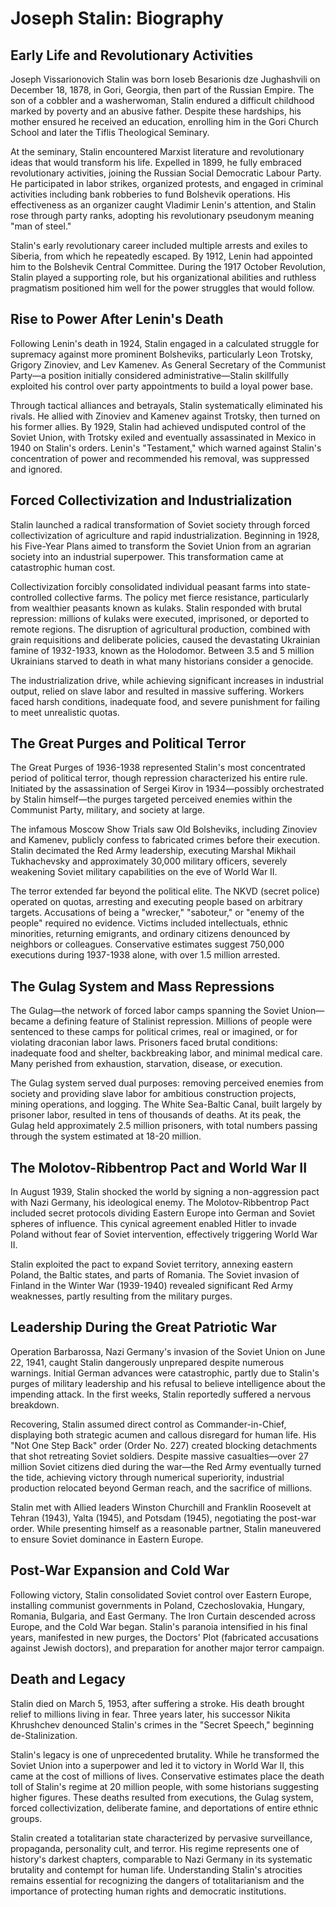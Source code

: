 # Joseph Stalin: Biography

## Early Life and Revolutionary Activities

Joseph Vissarionovich Stalin was born Ioseb Besarionis dze Jughashvili on December 18, 1878, in Gori, Georgia, then part of the Russian Empire. The son of a cobbler and a washerwoman, Stalin endured a difficult childhood marked by poverty and an abusive father. Despite these hardships, his mother ensured he received an education, enrolling him in the Gori Church School and later the Tiflis Theological Seminary.

At the seminary, Stalin encountered Marxist literature and revolutionary ideas that would transform his life. Expelled in 1899, he fully embraced revolutionary activities, joining the Russian Social Democratic Labour Party. He participated in labor strikes, organized protests, and engaged in criminal activities including bank robberies to fund Bolshevik operations. His effectiveness as an organizer caught Vladimir Lenin's attention, and Stalin rose through party ranks, adopting his revolutionary pseudonym meaning "man of steel."

Stalin's early revolutionary career included multiple arrests and exiles to Siberia, from which he repeatedly escaped. By 1912, Lenin had appointed him to the Bolshevik Central Committee. During the 1917 October Revolution, Stalin played a supporting role, but his organizational abilities and ruthless pragmatism positioned him well for the power struggles that would follow.

## Rise to Power After Lenin's Death

Following Lenin's death in 1924, Stalin engaged in a calculated struggle for supremacy against more prominent Bolsheviks, particularly Leon Trotsky, Grigory Zinoviev, and Lev Kamenev. As General Secretary of the Communist Party—a position initially considered administrative—Stalin skillfully exploited his control over party appointments to build a loyal power base.

Through tactical alliances and betrayals, Stalin systematically eliminated his rivals. He allied with Zinoviev and Kamenev against Trotsky, then turned on his former allies. By 1929, Stalin had achieved undisputed control of the Soviet Union, with Trotsky exiled and eventually assassinated in Mexico in 1940 on Stalin's orders. Lenin's "Testament," which warned against Stalin's concentration of power and recommended his removal, was suppressed and ignored.

## Forced Collectivization and Industrialization

Stalin launched a radical transformation of Soviet society through forced collectivization of agriculture and rapid industrialization. Beginning in 1928, his Five-Year Plans aimed to transform the Soviet Union from an agrarian society into an industrial superpower. This transformation came at catastrophic human cost.

Collectivization forcibly consolidated individual peasant farms into state-controlled collective farms. The policy met fierce resistance, particularly from wealthier peasants known as kulaks. Stalin responded with brutal repression: millions of kulaks were executed, imprisoned, or deported to remote regions. The disruption of agricultural production, combined with grain requisitions and deliberate policies, caused the devastating Ukrainian famine of 1932-1933, known as the Holodomor. Between 3.5 and 5 million Ukrainians starved to death in what many historians consider a genocide.

The industrialization drive, while achieving significant increases in industrial output, relied on slave labor and resulted in massive suffering. Workers faced harsh conditions, inadequate food, and severe punishment for failing to meet unrealistic quotas.

## The Great Purges and Political Terror

The Great Purges of 1936-1938 represented Stalin's most concentrated period of political terror, though repression characterized his entire rule. Initiated by the assassination of Sergei Kirov in 1934—possibly orchestrated by Stalin himself—the purges targeted perceived enemies within the Communist Party, military, and society at large.

The infamous Moscow Show Trials saw Old Bolsheviks, including Zinoviev and Kamenev, publicly confess to fabricated crimes before their execution. Stalin decimated the Red Army leadership, executing Marshal Mikhail Tukhachevsky and approximately 30,000 military officers, severely weakening Soviet military capabilities on the eve of World War II.

The terror extended far beyond the political elite. The NKVD (secret police) operated on quotas, arresting and executing people based on arbitrary targets. Accusations of being a "wrecker," "saboteur," or "enemy of the people" required no evidence. Victims included intellectuals, ethnic minorities, returning emigrants, and ordinary citizens denounced by neighbors or colleagues. Conservative estimates suggest 750,000 executions during 1937-1938 alone, with over 1.5 million arrested.

## The Gulag System and Mass Repressions

The Gulag—the network of forced labor camps spanning the Soviet Union—became a defining feature of Stalinist repression. Millions of people were sentenced to these camps for political crimes, real or imagined, or for violating draconian labor laws. Prisoners faced brutal conditions: inadequate food and shelter, backbreaking labor, and minimal medical care. Many perished from exhaustion, starvation, disease, or execution.

The Gulag system served dual purposes: removing perceived enemies from society and providing slave labor for ambitious construction projects, mining operations, and logging. The White Sea-Baltic Canal, built largely by prisoner labor, resulted in tens of thousands of deaths. At its peak, the Gulag held approximately 2.5 million prisoners, with total numbers passing through the system estimated at 18-20 million.

## The Molotov-Ribbentrop Pact and World War II

In August 1939, Stalin shocked the world by signing a non-aggression pact with Nazi Germany, his ideological enemy. The Molotov-Ribbentrop Pact included secret protocols dividing Eastern Europe into German and Soviet spheres of influence. This cynical agreement enabled Hitler to invade Poland without fear of Soviet intervention, effectively triggering World War II.

Stalin exploited the pact to expand Soviet territory, annexing eastern Poland, the Baltic states, and parts of Romania. The Soviet invasion of Finland in the Winter War (1939-1940) revealed significant Red Army weaknesses, partly resulting from the military purges.

## Leadership During the Great Patriotic War

Operation Barbarossa, Nazi Germany's invasion of the Soviet Union on June 22, 1941, caught Stalin dangerously unprepared despite numerous warnings. Initial German advances were catastrophic, partly due to Stalin's purges of military leadership and his refusal to believe intelligence about the impending attack. In the first weeks, Stalin reportedly suffered a nervous breakdown.

Recovering, Stalin assumed direct control as Commander-in-Chief, displaying both strategic acumen and callous disregard for human life. His "Not One Step Back" order (Order No. 227) created blocking detachments that shot retreating Soviet soldiers. Despite massive casualties—over 27 million Soviet citizens died during the war—the Red Army eventually turned the tide, achieving victory through numerical superiority, industrial production relocated beyond German reach, and the sacrifice of millions.

Stalin met with Allied leaders Winston Churchill and Franklin Roosevelt at Tehran (1943), Yalta (1945), and Potsdam (1945), negotiating the post-war order. While presenting himself as a reasonable partner, Stalin maneuvered to ensure Soviet dominance in Eastern Europe.

## Post-War Expansion and Cold War

Following victory, Stalin consolidated Soviet control over Eastern Europe, installing communist governments in Poland, Czechoslovakia, Hungary, Romania, Bulgaria, and East Germany. The Iron Curtain descended across Europe, and the Cold War began. Stalin's paranoia intensified in his final years, manifested in new purges, the Doctors' Plot (fabricated accusations against Jewish doctors), and preparation for another major terror campaign.

## Death and Legacy

Stalin died on March 5, 1953, after suffering a stroke. His death brought relief to millions living in fear. Three years later, his successor Nikita Khrushchev denounced Stalin's crimes in the "Secret Speech," beginning de-Stalinization.

Stalin's legacy is one of unprecedented brutality. While he transformed the Soviet Union into a superpower and led it to victory in World War II, this came at the cost of millions of lives. Conservative estimates place the death toll of Stalin's regime at 20 million people, with some historians suggesting higher figures. These deaths resulted from executions, the Gulag system, forced collectivization, deliberate famine, and deportations of entire ethnic groups.

Stalin created a totalitarian state characterized by pervasive surveillance, propaganda, personality cult, and terror. His regime represents one of history's darkest chapters, comparable to Nazi Germany in its systematic brutality and contempt for human life. Understanding Stalin's atrocities remains essential for recognizing the dangers of totalitarianism and the importance of protecting human rights and democratic institutions.
